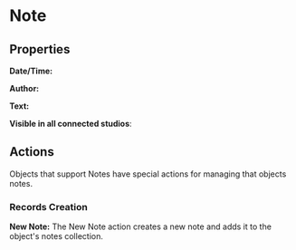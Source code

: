 # Note

## Properties

**Date/Time:** 

**Author:** 

**Text:**

**Visible in all connected studios**:

## Actions

Objects that support Notes have special actions for managing that objects notes.

### Records Creation

**New Note:** The New Note action creates a new note and adds it to the object's notes collection.